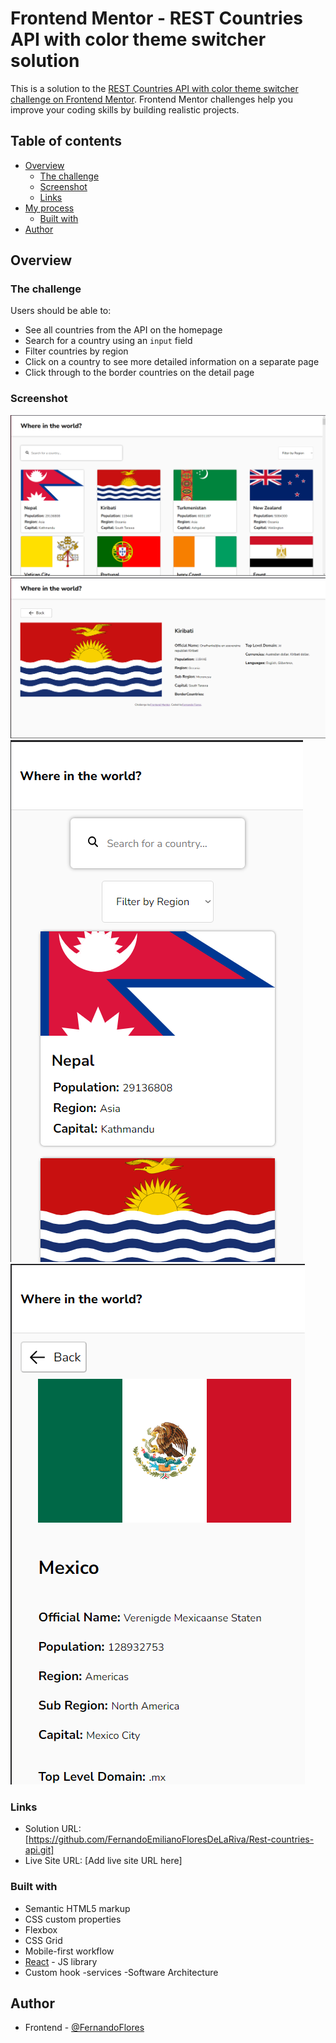 # Frontend Mentor - REST Countries API with color theme switcher solution

This is a solution to the [REST Countries API with color theme switcher challenge on Frontend Mentor](https://www.frontendmentor.io/challenges/rest-countries-api-with-color-theme-switcher-5cacc469fec04111f7b848ca). Frontend Mentor challenges help you improve your coding skills by building realistic projects.

## Table of contents

- [Overview](#overview)
  - [The challenge](#the-challenge)
  - [Screenshot](#screenshot)
  - [Links](#links)
- [My process](#my-process)
  - [Built with](#built-with)
- [Author](#author)

## Overview

### The challenge

Users should be able to:

- See all countries from the API on the homepage
- Search for a country using an `input` field
- Filter countries by region
- Click on a country to see more detailed information on a separate page
- Click through to the border countries on the detail page

### Screenshot

![menu-desktop](./screenshots/menuPc.png)
![details-desktop](./screenshots/detailsPc.png)
![menu-mobile](./screenshots/menuMobile.png)
![details-mobile](./screenshots/detailsMobile.png)

### Links

- Solution URL: [https://github.com/FernandoEmilianoFloresDeLaRiva/Rest-countries-api.git]
- Live Site URL: [Add live site URL here]


### Built with

- Semantic HTML5 markup
- CSS custom properties
- Flexbox
- CSS Grid
- Mobile-first workflow
- [React](https://reactjs.org/) - JS library
- Custom hook
-services
-Software Architecture


## Author
- Frontend  - [@FernandoFlores](https://www.linkedin.com/in/fernando-flores-b6ba18288/)
